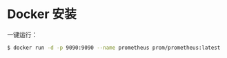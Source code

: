 # Docker 安装

一键运行：

```bash
$ docker run -d -p 9090:9090 --name prometheus prom/prometheus:latest
```
